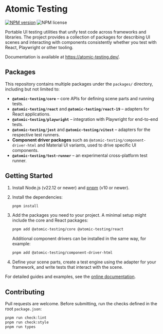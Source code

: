 # Atomic Testing

[![NPM version](https://img.shields.io/npm/v/@atomic-testing/core.svg?style=flat)](https://www.npmjs.com/package/@atomic-testing/core)
![NPM license](https://img.shields.io/npm/l/@atomic-testing/core.svg?style=flat)

Portable UI testing utilities that unify test code across frameworks and
libraries. The project provides a collection of packages for describing UI scenes
and interacting with components consistently whether you test with React, Playwright or
other tooling.

Documentation is available at <https://atomic-testing.dev/>.

## Packages

This repository contains multiple packages under the `packages/` directory,
including but not limited to:

- **`@atomic-testing/core`** – core APIs for defining scene parts and running
  tests.
- **`@atomic-testing/react`** and **`@atomic-testing/react-19`** – adapters for
  React applications.
- **`@atomic-testing/playwright`** – integration with Playwright for end-to-end
  tests.
- **`@atomic-testing/jest`** and **`@atomic-testing/vitest`** – adapters for the
  respective test runners.
- **Component driver packages** such as
  `@atomic-testing/component-driver-html` and Material UI variants, used to
  drive specific UI components.
- **`@atomic-testing/test-runner`** – an experimental cross-platform test
  runner.

## Getting Started

1. Install Node.js (v22.12 or newer) and [pnpm](https://pnpm.io/) (v10 or newer).
2. Install the dependencies:

   ```bash
   pnpm install
   ```

3. Add the packages you need to your project. A minimal setup might include the
   core and React packages:

   ```bash
   pnpm add @atomic-testing/core @atomic-testing/react
   ```

   Additional component drivers can be installed in the same way, for example:

   ```bash
   pnpm add @atomic-testing/component-driver-html
   ```

4. Define your scene parts, create a test engine using the adapter for your
   framework, and write tests that interact with the scene.

For detailed guides and examples, see the [online documentation](https://atomic-testing.dev/).

## Contributing

Pull requests are welcome. Before submitting, run the checks defined in the root
`package.json`:

```bash
pnpm run check:lint
pnpm run check:style
pnpm run types
```

